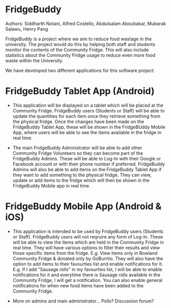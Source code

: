 # FridgeBuddy
Authors: Siddharth Notani, Alfred Costello, Abdulsalam Aboubakar, Mubarak Salawu, Henry Pang

FridgeBuddy is a project where we aim to reduce food wastage in the university. The project would do this by helping both staff and students monitor the contents of the Community Fridge. This will also include statistics about the Community Fridge usage to reduce even more food waste within the University.

We have developed two different applications for this software project:

# FridgeBuddy Tablet App (Android)
- This application will be displayed on a tablet which will be placed at the Community Fridge. FridgeBuddy users (Students or Staff) will be able to update the quantities for each item once they retrieve something from the physical fridge. Once the changes have been made on the FridgeBuddy Tablet App, these will be shown in the FridgeBUddy Mobile App, where users will be able to see the items available in the fridge in real time.

- The main FridgeBuddy Administrator will be able to add other Community Fridge Volunteers so they can become part of the FridgeBuddy Admins. These will be able to Log-In with their Google or Facebook account or with their phone number if preferred. FridgeBuddy Admins will also be able to add items on the FridgeBuddy Tablet App if they want to add something to the physical fridge. They can view, update or add items to the fridge which will then be shown in the FridgeBuddy Mobile app in real time.

# FridgeBuddy Mobile App (Android & iOS)
- This application is intended to be used by FridgeBuddy users (Students or Staff). FridgeBuddy users will not reqruire any form of Log-In. These will be able to view the items which are held in the Community Fridge in real time. They will have various options to filter their results and view those specific items from the fridge. E.g. View items only in Bowland Community Fridge & donated only by GoBurrito. They will also have the option to add items to their favourties list and enable notifications for it. E.g. If I add "Sausage rolls" in my favourties list, I will be able to enable notifications for it and everytime there is Sausage rolls available in the Community Fridge, I will get a notification. You can also enable general notifications for when new food items have been added to the Community Fridge.

- More on admins and main administrator... Polls? Discussion forum?
